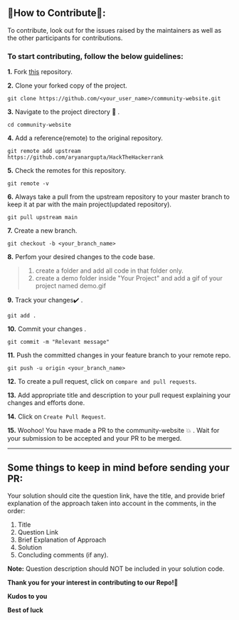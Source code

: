 ## 📌How to Contribute📝:<a name="How-to-Contribute"></a>

To contribute, look out for the issues raised by the maintainers as well as the other participants for contributions.

### To start contributing, follow the below guidelines: 

**1.**  Fork [this](https://github.com/aryanargupta/HackTheHackerrank) repository.

**2.**  Clone your forked copy of the project.

```
git clone https://github.com/<your_user_name>/community-website.git
```

**3.** Navigate to the project directory :file_folder: .

```
cd community-website
```

**4.** Add a reference(remote) to the original repository.

```
git remote add upstream https://github.com/aryanargupta/HackTheHackerrank 
```

**5.** Check the remotes for this repository.

```
git remote -v
```

**6.** Always take a pull from the upstream repository to your master branch to keep it at par with the main project(updated repository).

```
git pull upstream main
```

**7.** Create a new branch.

```
git checkout -b <your_branch_name>
```

**8.** Perfom your desired changes to the code base.
> 1. create a folder and add all code in that folder only.
> 2. create a demo folder inside "Your Project" and add a gif of your project named demo.gif

**9.** Track your changes:heavy_check_mark: .

```
git add . 
```

**10.** Commit your changes .

```
git commit -m "Relevant message"
```

**11.** Push the committed changes in your feature branch to your remote repo.

```
git push -u origin <your_branch_name>
```

**12.** To create a pull request, click on `compare and pull requests`.

**13.** Add appropriate title and description to your pull request explaining your changes and efforts done.

**14.** Click on `Create Pull Request`.


**15.** Woohoo! You have made a PR to the community-website :boom: . Wait for your submission to be accepted and your PR to be merged.

---

## Some things to keep in mind before sending your PR:

Your solution should cite the question link, have the title, and provide brief explanation of the approach taken into account in the comments, in the order:

1) Title
2) Question Link
3) Brief Explanation of Approach
4) Solution
5) Concluding comments (if any).

**Note:** Question description should NOT be included in your solution code.

**Thank you for your interest in contributing to our Repo!🏼**

**Kudos to you**

**Best of luck**
